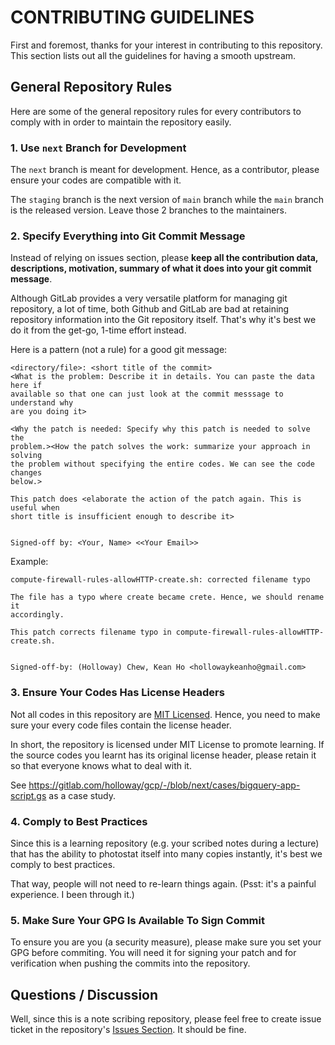 # CONTRIBUTING GUIDELINES
First and foremost, thanks for your interest in contributing to this repository.
This section lists out all the guidelines for having a smooth upstream.




## General Repository Rules
Here are some of the general repository rules for every contributors to comply
with in order to maintain the repository easily.




### 1. Use `next` Branch for Development
The `next` branch is meant for development. Hence, as a contributor, please
ensure your codes are compatible with it.

The `staging` branch is the next version of `main` branch while the `main`
branch is the released version. Leave those 2 branches to the maintainers.




### 2. Specify Everything into Git Commit Message
Instead of relying on issues section, please **keep all the contribution data,
descriptions, motivation, summary of what it does into your git commit
message**.

Although GitLab provides a very versatile platform for managing git repository,
a lot of time, both Github and GitLab are bad at retaining repository
information into the Git repository itself. That's why it's best we do it from
the get-go, 1-time effort instead.

Here is a pattern (not a rule) for a good git message:

```
<directory/file>: <short title of the commit>
<What is the problem: Describe it in details. You can paste the data here if
available so that one can just look at the commit messsage to understand why
are you doing it>

<Why the patch is needed: Specify why this patch is needed to solve the
problem.><How the patch solves the work: summarize your approach in solving
the problem without specifying the entire codes. We can see the code changes
below.>

This patch does <elaborate the action of the patch again. This is useful when
short title is insufficient enough to describe it>


Signed-off by: <Your, Name> <<Your Email>>
```

Example:

```
compute-firewall-rules-allowHTTP-create.sh: corrected filename typo

The file has a typo where create became crete. Hence, we should rename it
accordingly.

This patch corrects filename typo in compute-firewall-rules-allowHTTP-create.sh.


Signed-off-by: (Holloway) Chew, Kean Ho <hollowaykeanho@gmail.com>
```




### 3. Ensure Your Codes Has License Headers
Not all codes in this repository are
[MIT Licensed](https://gitlab.com/holloway/gcp/-/blob/next/LICENSE). Hence,
you need to make sure your every code files contain the license header.

In short, the repository is licensed under MIT License to promote learning.
If the source codes you learnt has its original license header, please retain
it so that everyone knows what to deal with it.

See https://gitlab.com/holloway/gcp/-/blob/next/cases/bigquery-app-script.gs
as a case study.




### 4. Comply to Best Practices
Since this is a learning repository (e.g. your scribed notes during a lecture)
that has the ability to photostat itself into many copies instantly, it's best
we comply to best practices.

That way, people will not need to re-learn things again. (Psst: it's a painful
experience. I been through it.)




### 5. Make Sure Your GPG Is Available To Sign Commit
To ensure you are you (a security measure), please make sure you set your GPG
before commiting. You will need it for signing your patch and for verification
when pushing the commits into the repository.




## Questions / Discussion
Well, since this is a note scribing repository, please feel free to create
issue ticket in the repository's
[Issues Section](https://gitlab.com/holloway/gcp/-/issues). It should be fine.
